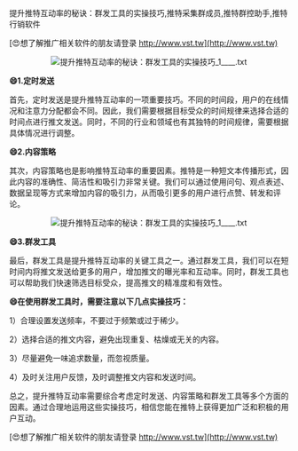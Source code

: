 提升推特互动率的秘诀：群发工具的实操技巧,推特采集群成员,推特群控助手,推特行销软件

[😍想了解推广相关软件的朋友请登录 http://www.vst.tw](http://www.vst.tw)

 <center><img src="https://vst.tw/MP4/tuiguang/png/3.png" alt="提升推特互动率的秘诀：群发工具的实操技巧_1____.txt"></center>

**😄1.定时发送**

首先，定时发送是提升推特互动率的一项重要技巧。不同的时间段，用户的在线情况和注意力分配都会不同。因此，我们需要根据目标受众的时间规律来选择合适的时间点进行推文发送。同时，不同的行业和领域也有其独特的时间规律，需要根据具体情况进行调整。

**😄2.内容策略**

其次，内容策略也是影响推特互动率的重要因素。推特是一种短文本传播形式，因此内容的准确性、简洁性和吸引力非常关键。我们可以通过使用问句、观点表述、数据呈现等方式来增加内容的吸引力，从而吸引更多的用户进行点赞、转发和评论。

 <center><img src="https://vst.tw/MP4/tuiguang/png/8.png" alt="提升推特互动率的秘诀：群发工具的实操技巧_1____.txt"></center>

**😄3.群发工具**

最后，群发工具是提升推特互动率的关键工具之一。通过群发工具，我们可以在短时间内将推文发送给更多的用户，增加推文的曝光率和互动率。同时，群发工具也可以帮助我们快速筛选目标受众，提高推文的精准度和有效性。

**😄在使用群发工具时，需要注意以下几点实操技巧：**

1）合理设置发送频率，不要过于频繁或过于稀少。

2）选择合适的推文内容，避免出现重复、枯燥或无关的内容。

3）尽量避免一味追求数量，而忽视质量。

4）及时关注用户反馈，及时调整推文内容和发送时间。

总之，提升推特互动率需要综合考虑定时发送、内容策略和群发工具等多个方面的因素。通过合理地运用这些实操技巧，相信您能在推特上获得更加广泛和积极的用户互动。

[😍想了解推广相关软件的朋友请登录 http://www.vst.tw](http://www.vst.tw)



